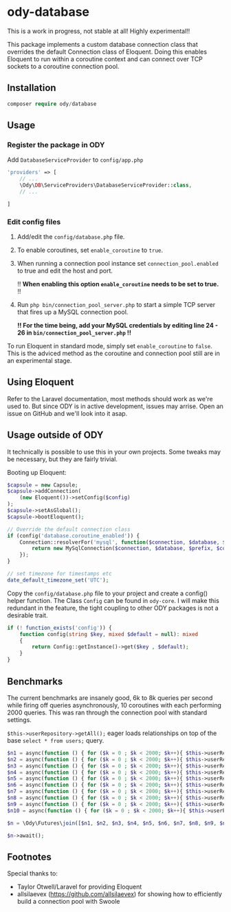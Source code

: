 # ody-database
This is a work in progress, not stable at all! Highly experimental!!

This package implements a custom database connection class that overrides the default Connection class
of Eloquent. Doing this enables Eloquent to run within a coroutine context and can connect over TCP sockets 
to a coroutine connection pool.

## Installation
```php
composer require ody/database
```

## Usage
### Register the package in ODY
Add `DatabaseServiceProvider` to `config/app.php`

```php
'providers' => [
    // ...
    \Ody\DB\ServiceProviders\DatabaseServiceProvider::class,
    // ...

]
```

### Edit config files

1. Add/edit the `config/database.php` file.

2. To enable coroutines, set `enable_coroutine` to `true`.

3. When running a connection pool instance set `connection_pool.enabled` to true and edit the host and port.

    !! **When enabling this option `enable_coroutine` needs to be set to true.** !!
4. Run `php bin/connection_pool_server.php` to start a simple TCP server that fires up a MySQL connection pool.
   
    **!! For the time being, add your MySQL credentials by editing line 24 - 26 in `bin/connection_pool_server.php` !!**

To run Eloquent in standard mode, simply set `enable_coroutine` to `false`. This is the adviced method as the coroutine 
and connection pool still are in an experimental stage.

## Using Eloquent

Refer to the Laravel documentation, most methods should work as we're used to. But since ODY is in active development,
issues may arrise. Open an issue on GitHub and we'll look into it asap.

## Usage outside of ODY

It technically is possible to use this in your own projects. Some tweaks may be necessary, but they are fairly trivial.

Booting up Eloquent:

```php
$capsule = new Capsule;
$capsule->addConnection(
    (new Eloquent())->setConfig($config)
);
$capsule->setAsGlobal();
$capsule->bootEloquent();

// Override the default connection class
if (config('database.coroutine_enabled')) {
    Connection::resolverFor('mysql', function($connection, $database, $prefix, $config) {
        return new MySqlConnection($connection, $database, $prefix, $config);
    });
}

// set timezone for timestamps etc
date_default_timezone_set('UTC');
```

Copy the `config/database.php` file to your project and create a config() helper function. The Class `Config` can be 
found in `ody-core`. I will make this redundant in the feature, the tight coupling to other ODY packages is not a 
desirable trait.

```php
if (! function_exists('config')) {
    function config(string $key, mixed $default = null): mixed
    {
        return Config::getInstance()->get($key , $default);
    }
}
```

## Benchmarks

The current benchmarks are insanely good, 6k to 8k queries per second while firing off queries asynchronously, 10
coroutines with each performing 2000 queries. This was ran through the connection pool with standard settings.

`$this->userRepository->getAll();` eager loads relationships on top of the base `select * from users;` query.

```php
$n1 = async(function () { for ($k = 0 ; $k < 2000; $k++){ $this->userRepository->getAll(); } });
$n2 = async(function () { for ($k = 0 ; $k < 2000; $k++){ $this->userRepository->getAll(); } });
$n3 = async(function () { for ($k = 0 ; $k < 2000; $k++){ $this->userRepository->getAll(); } });
$n4 = async(function () { for ($k = 0 ; $k < 2000; $k++){ $this->userRepository->getAll(); } });
$n5 = async(function () { for ($k = 0 ; $k < 2000; $k++){ $this->userRepository->getAll(); } });
$n6 = async(function () { for ($k = 0 ; $k < 2000; $k++){ $this->userRepository->getAll(); } });
$n7 = async(function () { for ($k = 0 ; $k < 2000; $k++){ $this->userRepository->getAll(); } });
$n8 = async(function () { for ($k = 0 ; $k < 2000; $k++){ $this->userRepository->getAll(); } });
$n9 = async(function () { for ($k = 0 ; $k < 2000; $k++){ $this->userRepository->getAll(); } });
$n10 = async(function () { for ($k = 0 ; $k < 2000; $k++){ $this->userRepository->getAll(); } });

$n = \Ody\Futures\join([$n1, $n2, $n3, $n4, $n5, $n6, $n7, $n8, $n9, $n10]);

$n->await();
```

## Footnotes

Special thanks to:
* Taylor Otwell/Laravel for providing Eloquent
* allsilaevex (https://github.com/allsilaevex) for showing how to efficiently build a connection pool with Swoole

